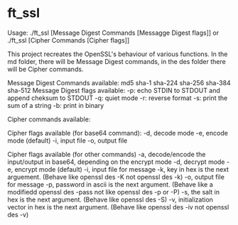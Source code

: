 # ft_ssl
Usage: ./ft_ssl [Message Digest Commands [Messagge Digest flags]]
or
./ft_ssl [Cipher Commands [Cipher flags]]

This project recreates the OpenSSL's behaviour of various functions. In the md folder, there will be Message Digest commands, in the des folder there will be Cipher commands.


Message Digest Commands available:
md5
sha-1
sha-224
sha-256
sha-384
sha-512
Message Digest flags available:
-p: echo STDIN to STDOUT and append cheksum to STDOUT
-q: quiet mode
-r: reverse format
-s: print the sum of a string
-b: print in binary

Cipher commands available:

Cipher flags available (for base64 command):
-d, decode mode
-e, encode mode (default)
-i, input file
-o, output file

Cipher flags available (for other commands)
-a, decode/encode the input/output in base64, depending on the encrypt mode
-d, decrypt mode
-e, encrypt mode (default)
-i, input file for message
-k, key in hex is the next arguement.
(Behave like openssl des -K not openssl des -k)
-o, output file for message
-p, password in ascii is the next argument.
(Behave like a modifiedd openssl des -pass not like openssl des -p or -P)
-s, the salt in hex is the next argument. (Behave like openssl des -S)
-v, initialization vector in hex is the next argument. (Behave like openssl des -iv not openssl des -v)

